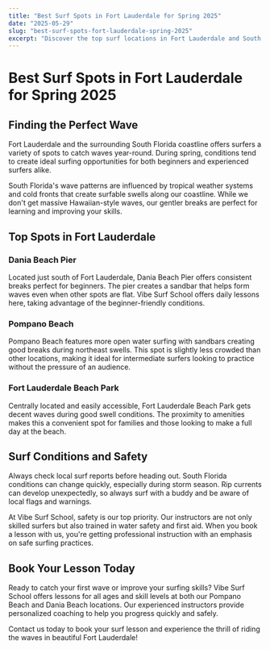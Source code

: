 ```yaml
---
title: "Best Surf Spots in Fort Lauderdale for Spring 2025"
date: "2025-05-29"
slug: "best-surf-spots-fort-lauderdale-spring-2025"
excerpt: "Discover the top surf locations in Fort Lauderdale and South Florida for spring 2025. Perfect for beginners and experienced surfers looking for the best waves and surf lessons."
---
```


# Best Surf Spots in Fort Lauderdale for Spring 2025

## Finding the Perfect Wave

Fort Lauderdale and the surrounding South Florida coastline offers surfers a variety of spots to catch waves year-round. During spring, conditions tend to create ideal surfing opportunities for both beginners and experienced surfers alike.

South Florida's wave patterns are influenced by tropical weather systems and cold fronts that create surfable swells along our coastline. While we don't get massive Hawaiian-style waves, our gentler breaks are perfect for learning and improving your skills.

## Top Spots in Fort Lauderdale

### Dania Beach Pier

Located just south of Fort Lauderdale, Dania Beach Pier offers consistent breaks perfect for beginners. The pier creates a sandbar that helps form waves even when other spots are flat. Vibe Surf School offers daily lessons here, taking advantage of the beginner-friendly conditions.

### Pompano Beach

Pompano Beach features more open water surfing with sandbars creating good breaks during northeast swells. This spot is slightly less crowded than other locations, making it ideal for intermediate surfers looking to practice without the pressure of an audience.

### Fort Lauderdale Beach Park

Centrally located and easily accessible, Fort Lauderdale Beach Park gets decent waves during good swell conditions. The proximity to amenities makes this a convenient spot for families and those looking to make a full day at the beach.

## Surf Conditions and Safety

Always check local surf reports before heading out. South Florida conditions can change quickly, especially during storm season. Rip currents can develop unexpectedly, so always surf with a buddy and be aware of local flags and warnings.

At Vibe Surf School, safety is our top priority. Our instructors are not only skilled surfers but also trained in water safety and first aid. When you book a lesson with us, you're getting professional instruction with an emphasis on safe surfing practices.

## Book Your Lesson Today

Ready to catch your first wave or improve your surfing skills? Vibe Surf School offers lessons for all ages and skill levels at both our Pompano Beach and Dania Beach locations. Our experienced instructors provide personalized coaching to help you progress quickly and safely.

Contact us today to book your surf lesson and experience the thrill of riding the waves in beautiful Fort Lauderdale!
